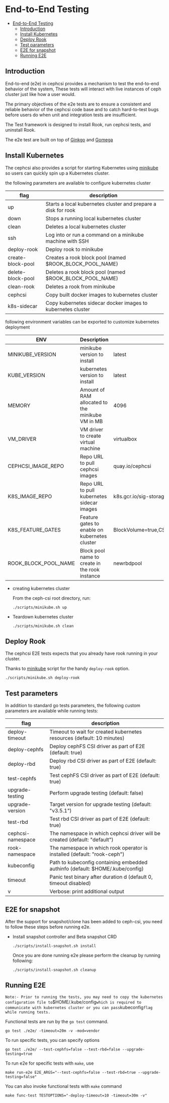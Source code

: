 # End-to-End Testing

- [End-to-End Testing](#end-to-end-testing)
  - [Introduction](#introduction)
  - [Install Kubernetes](#install-kubernetes)
  - [Deploy Rook](#deploy-rook)
  - [Test parameters](#test-parameters)
  - [E2E for snapshot](#e2e-for-snapshot)
  - [Running E2E](#running-e2e)

## Introduction

End-to-end (e2e) in cephcsi provides a mechanism to test the end-to-end
behavior of the system, These tests will interact with live instances of ceph
cluster just like how a user would.

The primary objectives of the e2e tests are to ensure a consistent and reliable
behavior of the cephcsi code base and to catch hard-to-test bugs before
users do when unit and integration tests are insufficient.

The Test framework is designed
to install Rook, run cephcsi tests, and uninstall Rook.

The e2e test are  built on top of  [Ginkgo](http://onsi.github.io/ginkgo/) and
[Gomega](http://onsi.github.io/gomega/)

## Install Kubernetes

The cephcsi also provides a script for starting Kubernetes using
[minikube](../scripts/minikube.sh) so users can quickly spin up a Kubernetes
cluster.

the following parameters are available to configure  kubernetes cluster

| flag              | description                                                   |
| ----------------- | ------------------------------------------------------------- |
| up                | Starts a local kubernetes cluster and prepare a disk for rook |
| down              | Stops a running local kubernetes cluster                      |
| clean             | Deletes a local kubernetes cluster                            |
| ssh               | Log into or run a command on a minikube machine with SSH      |
| deploy-rook       | Deploy rook to minikube                                       |
| create-block-pool | Creates a rook block pool (named $ROOK_BLOCK_POOL_NAME)       |
| delete-block-pool | Deletes a rook block pool (named $ROOK_BLOCK_POOL_NAME)       |
| clean-rook        | Deletes a rook from minikube                                  |
| cephcsi           | Copy built docker images to kubernetes cluster                |
| k8s-sidecar       | Copy kubernetes sidecar docker images to kubernetes cluster   |

following environment variables can be exported to customize kubernetes deployment

| ENV                  | Description                                      | Default                                                            |
|----------------------|--------------------------------------------------|--------------------------------------------------------------------|
| MINIKUBE_VERSION     | minikube version to install                      | latest                                                             |
| KUBE_VERSION         | kubernetes version to install                    | latest                                                             |
| MEMORY               | Amount of RAM allocated to the minikube VM in MB | 4096                                                               |
| VM_DRIVER            | VM driver to create virtual machine              | virtualbox                                                         |
| CEPHCSI_IMAGE_REPO   | Repo URL to pull cephcsi images                  | quay.io/cephcsi                                                    |
| K8S_IMAGE_REPO       | Repo URL to pull kubernetes sidecar images       | k8s.gcr.io/sig-storage                                             |
| K8S_FEATURE_GATES    | Feature gates to enable on kubernetes cluster    | BlockVolume=true,CSIBlockVolume=true,VolumeSnapshotDataSource=true |
| ROOK_BLOCK_POOL_NAME | Block pool name to create in the rook instance   | newrbdpool                                                         |

- creating kubernetes  cluster

    From the ceph-csi root directory, run:

    ```console
    ./scripts/minikube.sh up
    ```

- Teardown kubernetes cluster

    ```console
    ./scripts/minikube.sh clean
    ```

## Deploy Rook

The cephcsi E2E tests expects that you already have rook running in your cluster.

Thanks to [minikube](../scripts/minikube.sh) script for the handy `deploy-rook` option.

```console
./scripts/minikube.sh deploy-rook
```

## Test parameters

In addition to standard go tests parameters, the following custom parameters
are available while running tests:

| flag              | description                                                                   |
| ----------------- | ----------------------------------------------------------------------------- |
| deploy-timeout    | Timeout to wait for created kubernetes resources (default: 10 minutes)        |
| deploy-cephfs     | Deploy cephFS CSI driver as part of E2E (default: true)                       |
| deploy-rbd        | Deploy rbd CSI driver as part of E2E (default: true)                          |
| test-cephfs       | Test cephFS CSI driver as part of E2E (default: true)                         |
| upgrade-testing   | Perform upgrade testing (default: false)                                      |
| upgrade-version   | Target version for upgrade testing (default: "v3.5.1")                        |
| test-rbd          | Test rbd CSI driver as part of E2E (default: true)                            |
| cephcsi-namespace | The namespace in which cephcsi driver will be created (default: "default")    |
| rook-namespace    | The namespace in which rook operator is installed (default: "rook-ceph")      |
| kubeconfig        | Path to kubeconfig containing embedded authinfo (default: $HOME/.kube/config) |
| timeout           | Panic test binary after duration d (default 0, timeout disabled)              |
| v                 | Verbose: print additional output                                              |

## E2E for snapshot

After the support for snapshot/clone has been added to ceph-csi,
you need to follow these steps before running e2e.

- Install snapshot controller and Beta snapshot CRD

    ```console
    ./scripts/install-snapshot.sh install
    ```

    Once you are done running e2e please perform the cleanup by running following:

    ```console
    ./scripts/install-snapshot.sh cleanup
    ```

## Running E2E

`
Note:- Prior to running the tests, you may need to copy the kubernetes configuration
file to `$HOME/.kube/config` which is required to communicate with kubernetes
cluster or you can pass `kubeconfig`flag while running tests.
`

Functional tests are run by the `go test` command.

```console
go test ./e2e/ -timeout=20m -v -mod=vendor
```

To run specific tests, you can specify options

```console
go test ./e2e/ --test-cephfs=false --test-rbd=false --upgrade-testing=true
```

To run e2e for specific tests with `make`, use

```console
make run-e2e E2E_ARGS="--test-cephfs=false --test-rbd=true --upgrade-testing=false"
```

You can also invoke functional tests with `make` command

```console
make func-test TESTOPTIONS="-deploy-timeout=10 -timeout=30m -v"
```

